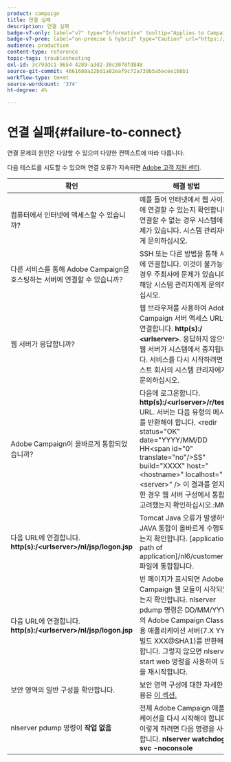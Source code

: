 ```yaml
---
product: campaign
title: 연결 실패
description: 연결 실패
badge-v7-only: label="v7" type="Informative" tooltip="Applies to Campaign Classic v7 only"
badge-v7-prem: label="on-premise & hybrid" type="Caution" url="https://experienceleague.adobe.com/docs/campaign-classic/using/installing-campaign-classic/architecture-and-hosting-models/hosting-models-lp/hosting-models.html" tooltip="Applies to on-premise and hybrid deployments only"
audience: production
content-type: reference
topic-tags: troubleshooting
exl-id: 3c793dc1-9654-4289-a3d2-30c3078fd848
source-git-commit: 4661688a22bd1a82eaf9c72a739b5a5ecee168b1
workflow-type: tm+mt
source-wordcount: '374'
ht-degree: 4%

---
```


# 연결 실패{#failure-to-connect}



연결 문제의 원인은 다양할 수 있으며 다양한 컨텍스트에 따라 다릅니다.

다음 테스트를 시도할 수 있으며 연결 오류가 지속되면 [Adobe 고객 지원 센터](https://helpx.adobe.com/kr/enterprise/admin-guide.html/enterprise/using/support-for-experience-cloud.ug.html).



<table> 
<thead> 
<tr> 
<th>확인<br /> </th> 
<th>해결 방법<br /> </th> 
</tr> 
</thead> 
<tbody> 
<tr> 
<td>컴퓨터에서 인터넷에 액세스할 수 있습니까?</td> 
<td>예를 들어 인터넷에서 웹 사이트에 연결할 수 있는지 확인합니다. 연결할 수 없는 경우 시스템에 문제가 있습니다. 시스템 관리자에게 문의하십시오.</td>
</tr>
<tr> 
<td>다른 서비스를 통해 Adobe Campaign을 호스팅하는 서버에 연결할 수 있습니까?</td> 
<td>SSH 또는 다른 방법을 통해 서버에 연결합니다. 이것이 불가능할 경우 주최사에 문제가 있습니다. 해당 시스템 관리자에게 문의하십시오.</td>
</tr>
<tr> 
<td>웹 서버가 응답합니까?</td> 
<td>웹 브라우저를 사용하여 Adobe Campaign 서버 액세스 URL에 연결합니다. <b>http(s):/ &lt;urlserver&gt;</b>. 응답하지 않으면 웹 서버가 시스템에서 중지됩니다. 서비스를 다시 시작하려면 호스트 회사의 시스템 관리자에게 문의하십시오.</td>
</tr>
<tr> 
<td>Adobe Campaign이 올바르게 통합되었습니까?</td> 
<td>다음에 로그온합니다. <b>http(s):/&lt;urlserver&gt;/r/test</b> URL. 서버는 다음 유형의 메시지를 반환해야 합니다. &lt;redir status="OK" date="YYYY/MM/DD HH&lt;span id="0" translate="no"/&gt;SS" build="XXXX" host="&lt;hostname&gt;" localhost="&lt;server&gt;" /&gt;
이 결과를 얻지 못한 경우 웹 서버 구성에서 통합을 고려했는지 확인하십시오.:MM:</td>
</tr>
<tr> 
<td>다음 URL에 연결합니다. <b>http(s):/&lt;urlserver&gt;/nl/jsp/logon.jsp</b></td>
<td>Tomcat Java 오류가 발생하면 JAVA 통합이 올바르게 수행되었는지 확인합니다. [application path of application]/nl6/customer.sh 파일에 통합됩니다.</td>
</tr>
<tr> 
<td>다음 URL에 연결합니다. <b>http(s):/&lt;urlserver&gt;/nl/jsp/logon.jsp</b></td>
<td>빈 페이지가 표시되면 Adobe Campaign 웹 모듈이 시작되었는지 확인합니다. nlserver pdump 명령은 DD/MM/YYYY의 Adobe Campaign Classic용 애플리케이션 서버(7.X YY.R 빌드 XXX@SHA1)를 반환해야 합니다. 그렇지 않으면 nlserver start web 명령을 사용하여 모듈을 재시작합니다.</td>
</tr>
<tr>
<td>보안 영역의 일반 구성을 확인합니다.</td>
<td>보안 영역 구성에 대한 자세한 내용은 <a href="https://experienceleague.adobe.com/docs/campaign-classic/using/installing-campaign-classic/additional-configurations/configuring-campaign-server.html#configuring-campaign-server"/>이 섹션.</a></td>
</tr>
<tr>
<td>nlserver pdump 명령이 <b>작업 없음</b></td>
<td>전체 Adobe Campaign 애플리케이션을 다시 시작해야 합니다. 이렇게 하려면 다음 명령을 사용합니다. <b>nlserver watchdog -svc -noconsole</b></td>
</tr>
</tbody> 
</table>
